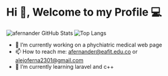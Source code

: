 # Hi  👋, Welcome to my Profile :computer: 





<img align="left" alt="afernander GitHub Stats" src="https://github-readme-stats.vercel.app/api?username=afernander&show_icons=true&theme=prussian&include_all_commits=true&hide_border=ture&count_private=true">


![Top Langs](https://github-readme-stats.vercel.app/api/top-langs/?username=afernander&langs_count=8&show_icons=true&theme=prussian&layout=compact&hide_border=ture)

- 🔭 I’m currently working on a phychiatric medical web page
- 📫 How to reach me: afernander@eafit.edu.co or alejoferna2301@gmail.com
-  🌱 I’m currently learning laravel and c++
<!--
**afernander/afernander** is a ✨ _special_ ✨ repository because its `README.md` (this file) appears on your GitHub profile.

Here are some ideas to get you started:


- 👯 I’m looking to collaborate on ...
- 🤔 I’m looking for help with ...
- 💬 Ask me about ...
- 😄 Pronouns: ...
- ⚡ Fun fact: ...
-->
